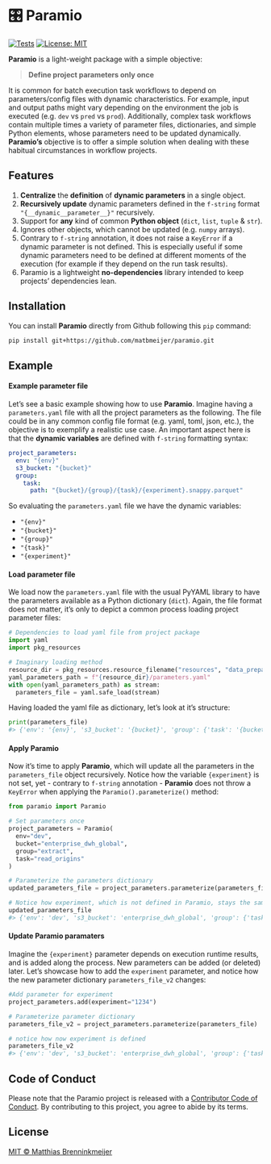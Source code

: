 
<!-- README.md is generated from README.Rmd. Please edit that file -->
<!--<img src="man/figures/logo.png" align="right" height=140/> -->

# 🎛️ Paramio

<!-- badges: start -->

[![Tests](https://github.com/matbmeijer/paramio/actions/workflows/tests.yaml/badge.svg)](https://github.com/matbmeijer/paramio/actions/workflows/tests.yaml)
[![License:
MIT](https://img.shields.io/badge/License-MIT-yellow.svg)](https://opensource.org/licenses/MIT)
<!-- badges: end -->

**Paramio** is a light-weight package with a simple objective:

> **Define project parameters only once**

It is common for batch execution task workflows to depend on
parameters/config files with dynamic characteristics. For example, input
and output paths might vary depending on the environment the job is
executed (e.g. `dev` vs `pred` vs `prod`). Additionally, complex task
workflows contain multiple times a variety of parameter files,
dictionaries, and simple Python elements, whose parameters need to be
updated dynamically. **Paramio’s** objective is to offer a simple
solution when dealing with these habitual circumstances in workflow
projects.

## Features

1.  **Centralize** the **definition** of **dynamic parameters** in a
    single object.
2.  **Recursively update** dynamic parameters defined in the `f-string`
    format `"{__dynamic__parameter__}"` recursively.
3.  Support for **any** kind of common **Python object** (`dict`,
    `list`, `tuple` & `str`).
4.  Ignores other objects, which cannot be updated (e.g. `numpy`
    arrays).
5.  Contrary to `f-string` annotation, it does not raise a `KeyError` if
    a dynamic parameter is not defined. This is especially useful if
    some dynamic parameters need to be defined at different moments of
    the execution (for example if they depend on the run task results).
6.  Paramio is a lightweight **no-dependencies** library intended to
    keep projects’ dependencies lean.

## Installation

You can install **Paramio** directly from Github following this `pip`
command:

``` bash
pip install git+https://github.com/matbmeijer/paramio.git
```

## Example

#### Example parameter file

Let’s see a basic example showing how to use **Paramio**. Imagine having
a `parameters.yaml` file with all the project parameters as the
following. The file could be in any common config file format
(e.g. yaml, toml, json, etc.), the objective is to exemplify a realistic
use case. An important aspect here is that the **dynamic variables** are
defined with `f-string` formatting syntax:

``` yaml
project_parameters:
  env: "{env}"
  s3_bucket: "{bucket}"
  group:
    task:
      path: "{bucket}/{group}/{task}/{experiment}.snappy.parquet"
```

So evaluating the `parameters.yaml` file we have the dynamic variables:

- `"{env}"`
- `"{bucket}"`
- `"{group}"`
- `"{task}"`
- `"{experiment}"`

#### Load parameter file

We load now the `parameters.yaml` file with the usual PyYAML library to
have the parameters available as a Python dictionary (`dict`). Again,
the file format does not matter, it’s only to depict a common process
loading project parameter files:

``` python
# Dependencies to load yaml file from project package
import yaml
import pkg_resources

# Imaginary loading method
resource_dir = pkg_resources.resource_filename("resources", "data_preparation")
yaml_parameters_path = f"{resource_dir}/parameters.yaml"
with open(yaml_parameters_path) as stream:
  parameters_file = yaml.safe_load(stream)
```

Having loaded the yaml file as dictionary, let’s look at it’s structure:

``` python
print(parameters_file)
#> {'env': '{env}', 's3_bucket': '{bucket}', 'group': {'task': '{bucket}/{group}/{task}/{experiment}.snappy.parquet'}}
```

#### Apply **Paramio**

Now it’s time to apply **Paramio**, which will update all the parameters
in the `parameters_file` object recursively. Notice how the variable
`{experiment}` is not set, yet - contrary to `f-string` annotation -
**Paramio** does not throw a `KeyError` when applying the
`Paramio().parameterize()` method:

``` python
from paramio import Paramio

# Set parameters once
project_parameters = Paramio(
  env="dev",
  bucket="enterprise_dwh_global",
  group="extract",
  task="read_origins"
)

# Parameterize the parameters dictionary
updated_parameters_file = project_parameters.parameterize(parameters_file)

# Notice how experiment, which is not defined in Paramio, stays the same
updated_parameters_file
#> {'env': 'dev', 's3_bucket': 'enterprise_dwh_global', 'group': {'task': 'enterprise_dwh_global/extract/read_origins/{experiment}.snappy.parquet'}}
```

#### Update **Paramio** paramaters

Imagine the `{experiment}` parameter depends on execution runtime
results, and is added along the process. New parameters can be added (or
deleted) later. Let’s showcase how to add the `experiment` parameter,
and notice how the new parameter dictionary `parameters_file_v2`
changes:

``` python
#Add parameter for experiment
project_parameters.add(experiment="1234")

# Parameterize parameter dictionary
parameters_file_v2 = project_parameters.parameterize(parameters_file)

# notice how now experiment is defined
parameters_file_v2
#> {'env': 'dev', 's3_bucket': 'enterprise_dwh_global', 'group': {'task': 'enterprise_dwh_global/extract/read_origins/1234.snappy.parquet'}}
```

## Code of Conduct

Please note that the Paramio project is released with a [Contributor
Code of
Conduct](https://github.com/matbmeijer/paramio/blob/main/CODE_OF_CONDUCT.md).
By contributing to this project, you agree to abide by its terms.

## License

[MIT © Matthias
Brenninkmeijer](https://github.com/matbmeijer/paramio/blob/main/LICENSE)
